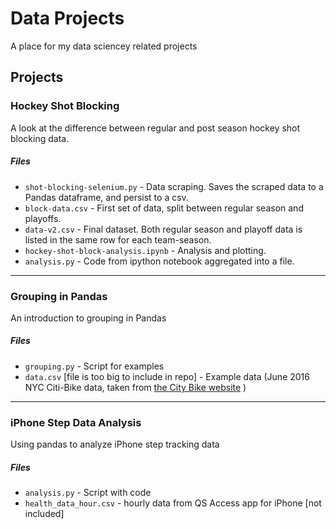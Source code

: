 # Data Projects
A place for my data sciencey related projects

## Projects

### Hockey Shot Blocking

A look at the difference between regular and post season hockey shot blocking data.

##### Files
* `shot-blocking-selenium.py` - Data scraping.  Saves the scraped data to a Pandas dataframe, and persist to a csv.
* `block-data.csv` - First set of data, split between regular season and playoffs.
* `data-v2.csv` - Final dataset.  Both regular season and playoff data is listed in the same row for each team-season.
* `hockey-shot-block-analysis.ipynb` - Analysis and plotting.
* `analysis.py` - Code from ipython notebook aggregated into a file.

<hr>

### Grouping in Pandas

An introduction to grouping in Pandas

##### Files
* `grouping.py` - Script for examples
* `data.csv` [file is too big to include in repo] - Example data (June 2016 NYC Citi-Bike data, taken from [the City Bike website](https://www.citibikenyc.com/system-data) )

<hr>

### iPhone Step Data Analysis

Using pandas to analyze iPhone step tracking data

##### Files
* `analysis.py` - Script with code
* `health_data_hour.csv` - hourly data from QS Access app for iPhone [not included]
